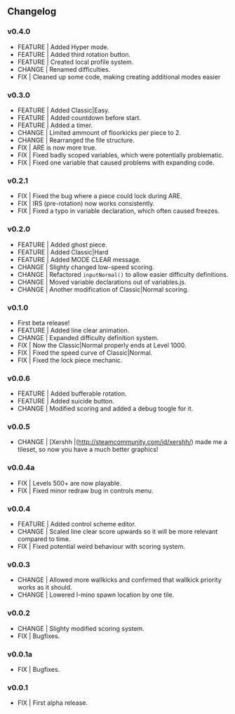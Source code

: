 ## Changelog

### v0.4.0
  * FEATURE | Added Hyper mode.
  * FEATURE | Added third rotation button.
  * FEATURE | Created local profile system.
  * CHANGE | Renamed difficulties.
  * FIX | Cleaned up some code, making creating additional modes easier

### v0.3.0
  * FEATURE | Added Classic|Easy.
  * FEATURE | Added countdown before start.
  * FEATURE | Added a timer.
  * CHANGE | Limited ammount of floorkicks per piece to 2.
  * CHANGE | Rearranged the file structure.
  * FIX | ARE is now more true.
  * FIX | Fixed badly scoped variables, which were potentially problematic.
  * FIX | Fixed one variable that caused problems with expanding code.

### v0.2.1
  * FIX | Fixed the bug where a piece could lock during ARE.
  * FIX | IRS (pre-rotation) now works consistently.
  * FIX | Fixed a typo in variable declaration, which often caused freezes.

### v0.2.0
  * FEATURE | Added ghost piece.
  * FEATURE | Added Classic|Hard
  * FEATURE | Added MODE CLEAR message.
  * CHANGE | Slighty changed low-speed scoring.
  * CHANGE | Refactored `inputNormal()` to allow easier difficulty definitions.
  * CHANGE | Moved variable declarations out of variables.js.
  * CHANGE | Another modification of Classic|Normal scoring.

### v0.1.0
  * First beta release!
  * FEATURE | Added line clear animation.
  * CHANGE | Expanded difficulty definition system.
  * FIX | Now the Classic|Normal properly ends at Level 1000.
  * FIX | Fixed the speed curve of Classic|Normal.
  * FIX | Fixed the lock piece mechanic.

### v0.0.6
  * FEATURE | Added bufferable rotation.
  * FEATURE | Added suicide button.
  * CHANGE | Modified scoring and added a debug toogle for it.

### v0.0.5
  * CHANGE | [Xershh |(http://steamcommunity.com/id/xershh/) made me a tileset, so now you have a much better graphics!

### v0.0.4a
  * FIX | Levels 500+ are now playable.
  * FIX | Fixed minor redraw bug in controls menu.

### v0.0.4
  * FEATURE | Added control scheme editor.
  * CHANGE | Scaled line clear score upwards so it will be more relevant compared to time.
  * FIX | Fixed potential weird behaviour with scoring system.

### v0.0.3
  * CHANGE | Allowed more wallkicks and confirmed that wallkick priority works as it should.
  * CHANGE | Lowered I-mino spawn location by one tile.

### v0.0.2
  * CHANGE | Slighty modified scoring system.
  * FIX | Bugfixes.

### v0.0.1a
  * FIX | Bugfixes.

### v0.0.1
  * FIX | First alpha release.
